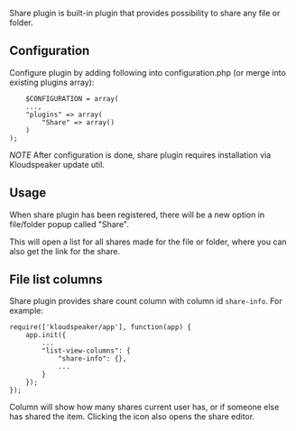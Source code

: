 Share plugin is built-in plugin that provides possibility to share any file or folder.

## Configuration

Configure plugin by adding following into configuration.php (or merge into existing plugins array):

        $CONFIGURATION = array(
		...,
		"plugins" => array(
			"Share" => array()
		)
	);

*NOTE* After configuration is done, share plugin requires installation via Kloudspeaker update util.

## Usage

When share plugin has been registered, there will be a new option in file/folder popup called "Share".

This will open a list for all shares made for the file or folder, where you can also get the link for the share.

## File list columns

Share plugin provides share count column with column id `share-info`. For example:

	require(['kloudspeaker/app'], function(app) {
		app.init({
			...
			"list-view-columns": {
				"share-info": {},
				...
			}
		});
	});

Column will show how many shares current user has, or if someone else has shared the item. Clicking the icon also opens the share editor.